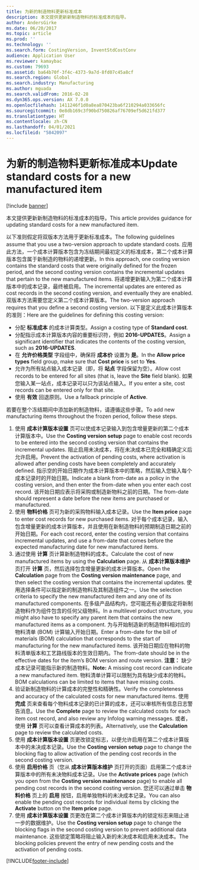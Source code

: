 ```yaml
---
title: 为新的制造物料更新标准成本
description: 本文提供更新新制造物料的标准成本的指导。
author: AndersGirke
ms.date: 06/20/2017
ms.topic: article
ms.prod: ''
ms.technology: ''
ms.search.form: CostingVersion, InventStdCostConv
audience: Application User
ms.reviewer: kamaybac
ms.custom: 79693
ms.assetid: ba64b70f-3f4c-4373-9a7d-8fd07c45a8cf
ms.search.region: Global
ms.search.industry: Manufacturing
ms.author: mguada
ms.search.validFrom: 2016-02-28
ms.dyn365.ops.version: AX 7.0.0
ms.openlocfilehash: 1411246f1d0a8ea870423ba6f210294a033656fc
ms.sourcegitcommit: 0e8db169c3f90bd750826af76709ef5d621fd377
ms.translationtype: HT
ms.contentlocale: zh-CN
ms.lasthandoff: 04/01/2021
ms.locfileid: "5842097"
---
```

# <a name="update-standard-costs-for-a-new-manufactured-item"></a><span data-ttu-id="f2cc6-103">为新的制造物料更新标准成本</span><span class="sxs-lookup"><span data-stu-id="f2cc6-103">Update standard costs for a new manufactured item</span></span>

[!include [banner](../includes/banner.md)]

<span data-ttu-id="f2cc6-104">本文提供更新新制造物料的标准成本的指导。</span><span class="sxs-lookup"><span data-stu-id="f2cc6-104">This article provides guidance for updating standard costs for a new manufactured item.</span></span> 

<span data-ttu-id="f2cc6-105">以下准则假定将双版本方法用于更新标准成本。</span><span class="sxs-lookup"><span data-stu-id="f2cc6-105">The following guidelines assume that you use a two-version approach to update standard costs.</span></span> <span data-ttu-id="f2cc6-106">应用此方法，一个成本计算版本包含为冻结期间最初定义的标准成本，第二个成本计算版本包含属于新制造的物料的递增更新。</span><span class="sxs-lookup"><span data-stu-id="f2cc6-106">In this approach, one costing version contains the standard costs that were originally defined for the frozen period, and the second costing version contains the incremental updates that pertain to the new manufactured items.</span></span> <span data-ttu-id="f2cc6-107">将递增更新输入为第二个成本计算版本中的成本记录，最终被启用。</span><span class="sxs-lookup"><span data-stu-id="f2cc6-107">The incremental updates are entered as cost records in the second costing version, and eventually they are enabled.</span></span> <span data-ttu-id="f2cc6-108">双版本方法需要您定义第二个成本计算版本。</span><span class="sxs-lookup"><span data-stu-id="f2cc6-108">The two-version approach requires that you define a second costing version.</span></span> <span data-ttu-id="f2cc6-109">以下是定义此成本计算版本的准则：</span><span class="sxs-lookup"><span data-stu-id="f2cc6-109">Here are the guidelines for defining this costing version:</span></span>

-   <span data-ttu-id="f2cc6-110">分配 **标准成本** 的成本计算类型。</span><span class="sxs-lookup"><span data-stu-id="f2cc6-110">Assign a costing type of **Standard cost**.</span></span>
-   <span data-ttu-id="f2cc6-111">分配指示成本计算版本内容的重要标识符，例如 **2016-UPDATES**。</span><span class="sxs-lookup"><span data-stu-id="f2cc6-111">Assign a significant identifier that indicates the contents of the costing version, such as **2016-UPDATES**.</span></span>
-   <span data-ttu-id="f2cc6-112">在 **允许价格类型** 字段组中，确保将 **成本价** 设置为 **是**。</span><span class="sxs-lookup"><span data-stu-id="f2cc6-112">In the **Allow price types** field group, make sure that **Cost price** is set to **Yes**.</span></span>
-   <span data-ttu-id="f2cc6-113">允许为所有站点输入成本记录（即，将 **站点** 字段保留为空）。</span><span class="sxs-lookup"><span data-stu-id="f2cc6-113">Allow cost records to be entered for all sites (that is, leave the **Site** field blank).</span></span> <span data-ttu-id="f2cc6-114">如果您输入某一站点，成本记录可以只为该站点输入。</span><span class="sxs-lookup"><span data-stu-id="f2cc6-114">If you enter a site, cost records can be entered only for that site.</span></span>
-   <span data-ttu-id="f2cc6-115">使用 **有效** 回退原则。</span><span class="sxs-lookup"><span data-stu-id="f2cc6-115">Use a fallback principle of **Active**.</span></span>

<span data-ttu-id="f2cc6-116">若要在整个冻结期间中添加新的制造物料，请遵循这些步骤。</span><span class="sxs-lookup"><span data-stu-id="f2cc6-116">To add new manufacturing items throughout the frozen period, follow these steps.</span></span>

1.  <span data-ttu-id="f2cc6-117">使用 **成本计算版本设置** 页可以使成本记录输入到包含增量更新的第二个成本计算版本中。</span><span class="sxs-lookup"><span data-stu-id="f2cc6-117">Use the **Costing version setup** page to enable cost records to be entered into the second costing version that contains the incremental updates.</span></span> <span data-ttu-id="f2cc6-118">阻止启用未决成本，将在未决成本已完全和精确定义后允许启用。</span><span class="sxs-lookup"><span data-stu-id="f2cc6-118">Prevent the activation of pending costs, where activation is allowed after pending costs have been completely and accurately defined.</span></span> <span data-ttu-id="f2cc6-119">指示空的开始日期作为成本计算版本中的策略，然后输入您输入每个成本记录时的开始日期。</span><span class="sxs-lookup"><span data-stu-id="f2cc6-119">Indicate a blank from-date as a policy in the costing version, and then enter the from-date when you enter each cost record.</span></span> <span data-ttu-id="f2cc6-120">该开始日期应表示将采购或制造新物料之前的日期。</span><span class="sxs-lookup"><span data-stu-id="f2cc6-120">The from-date should represent a date before the new items are purchased or manufactured.</span></span>
2.  <span data-ttu-id="f2cc6-121">使用 **物料价格** 页可为新的采购物料输入成本记录。</span><span class="sxs-lookup"><span data-stu-id="f2cc6-121">Use the **Item price** page to enter cost records for new purchased items.</span></span> <span data-ttu-id="f2cc6-122">对于每个成本记录，输入包含增量更新的成本计算版本，并且使用在新制造物料的预期制造日期之前的开始日期。</span><span class="sxs-lookup"><span data-stu-id="f2cc6-122">For each cost record, enter the costing version that contains incremental updates, and use a from-date that comes before the expected manufacturing date for new manufactured items.</span></span>
3.  <span data-ttu-id="f2cc6-123">通过使用 **计算** 页计算新制造物料的成本。</span><span class="sxs-lookup"><span data-stu-id="f2cc6-123">Calculate the cost of new manufactured items by using the **Calculation** page.</span></span> <span data-ttu-id="f2cc6-124">从 **成本计算版本维护** 页打开 **计算** 页，然后选择包含增量更新的成本计算版本。</span><span class="sxs-lookup"><span data-stu-id="f2cc6-124">Open the **Calculation** page from the **Costing version maintenance** page, and then select the costing version that contains the incremental updates.</span></span> <span data-ttu-id="f2cc6-125">使用选择条件可以指定新的制造物料及其制造组件之一。</span><span class="sxs-lookup"><span data-stu-id="f2cc6-125">Use the selection criteria to specify the new manufactured item and any one of its manufactured components.</span></span> <span data-ttu-id="f2cc6-126">在多级产品结构内，您可能还有必要指定将新制造物料作为组件包含的任何父级物料。</span><span class="sxs-lookup"><span data-stu-id="f2cc6-126">In a multilevel product structure, you might also have to specify any parent item that contains the new manufactured items as a component.</span></span> <span data-ttu-id="f2cc6-127">为与开始制造新的制造物料相对应的物料清单 (BOM) 计算输入开始日期。</span><span class="sxs-lookup"><span data-stu-id="f2cc6-127">Enter a from-date for the bill of materials (BOM) calculation that corresponds to the start of manufacturing for the new manufactured items.</span></span> <span data-ttu-id="f2cc6-128">该开始日期应在物料的物料清单版本和工艺路线版本的生效日期内。</span><span class="sxs-lookup"><span data-stu-id="f2cc6-128">The from-date should be in the effective dates for the item’s BOM version and route version.</span></span> <span data-ttu-id="f2cc6-129">**注意：** 缺少成本记录可能指示新的制造物料。</span><span class="sxs-lookup"><span data-stu-id="f2cc6-129">**Note:** A missing cost record can indicate a new manufactured item.</span></span> <span data-ttu-id="f2cc6-130">物料清单计算可以限制为具有缺少成本的物料。</span><span class="sxs-lookup"><span data-stu-id="f2cc6-130">BOM calculations can be limited to items that have missing costs.</span></span>
4.  <span data-ttu-id="f2cc6-131">验证新制造物料的计算成本的完整性和精确性。</span><span class="sxs-lookup"><span data-stu-id="f2cc6-131">Verify the completeness and accuracy of the calculated costs for new manufactured items.</span></span> <span data-ttu-id="f2cc6-132">使用 **完成** 页来查看每个物料成本记录的已计算的成本，还可以审核所有信息日志警告消息。</span><span class="sxs-lookup"><span data-stu-id="f2cc6-132">Use the **Complete** page to review the calculated costs for each item cost record, and also review any Infolog warning messages.</span></span> <span data-ttu-id="f2cc6-133">或者，使用 **计算** 页可以查看计算成本的列表。</span><span class="sxs-lookup"><span data-stu-id="f2cc6-133">Alternatively, use the **Calculation** page to review the calculated costs.</span></span>
5.  <span data-ttu-id="f2cc6-134">使用 **成本计算版本设置** 页更改锁定标志，以便允许启用在第二个成本计算版本中的未决成本记录。</span><span class="sxs-lookup"><span data-stu-id="f2cc6-134">Use the **Costing version setup** page to change the blocking flag to allow activation of the pending cost records in the second costing version.</span></span>
6.  <span data-ttu-id="f2cc6-135">使用 **启用价格** 页（您从 **成本计算版本维护** 页打开的页面）启用第二个成本计算版本中的所有未决物料成本记录。</span><span class="sxs-lookup"><span data-stu-id="f2cc6-135">Use the **Activate prices** page (which you open from the **Costing version maintenance** page) to enable all pending cost records in the second costing version.</span></span> <span data-ttu-id="f2cc6-136">您还可以通过单击 **物料价格** 页上的 **启用** 按钮，启用单独物料的未决成本记录。</span><span class="sxs-lookup"><span data-stu-id="f2cc6-136">You can also enable the pending cost records for individual items by clicking the **Activate** button on the **Item price** page.</span></span>
7.  <span data-ttu-id="f2cc6-137">使用 **成本计算版本设置** 页更改在第二个成本计算版本内的锁定标志来阻止进一步的数据维护。</span><span class="sxs-lookup"><span data-stu-id="f2cc6-137">Use the **Costing version setup** page to change the blocking flags in the second costing version to prevent additional data maintenance.</span></span> <span data-ttu-id="f2cc6-138">这些锁定策略将阻止输入新的未决成本和启用未决成本。</span><span class="sxs-lookup"><span data-stu-id="f2cc6-138">The blocking policies prevent the entry of new pending costs and the activation of pending costs.</span></span>






[!INCLUDE[footer-include](../../includes/footer-banner.md)]
